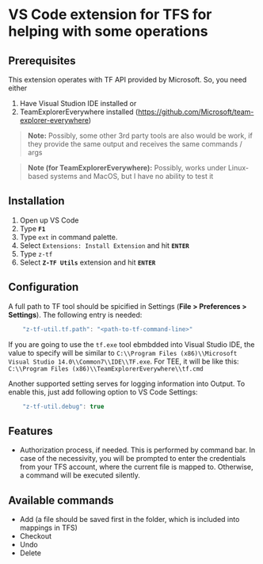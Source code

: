 # VS Code extension for TFS for helping with some operations
## Prerequisites
This extension operates with TF API provided by Microsoft. So, you need either
1. Have Visual Studion IDE installed
or
2. TeamExplorerEverywhere installed (https://github.com/Microsoft/team-explorer-everywhere)
> **Note:** Possibly, some other 3rd party tools are also would be work, if they provide the same output and receives the same commands / args

> **Note (for TeamExplorerEverywhere):** Possibly, works under Linux-based systems and MacOS, but I have no ability to test it

## Installation

1. Open up VS Code
2. Type **`F1`**
3. Type `ext` in command palette.
4. Select `Extensions: Install Extension` and hit **`ENTER`**
5. Type `z-tf`
6. Select **`Z-TF Utils`** extension and hit **`ENTER`**

## Configuration

A full path to TF tool should be spicified in Settings (**File > Preferences > Settings**).
The following entry is needed:

```javascript
    "z-tf-util.tf.path": "<path-to-tf-command-line>"
```

If you are going to use the `tf.exe` tool ebmbdded into Visual Studio IDE, the value to specify will be similar to `C:\\Program Files (x86)\\Microsoft Visual Studio 14.0\\Common7\\IDE\\TF.exe`. For TEE, it will be like this: `C:\\Program Files (x86)\\TeamExplorerEverywhere\\tf.cmd`

Another supported setting serves for logging information into Output. To enable this, just add following option to VS Code Settings:
```javascript
    "z-tf-util.debug": true
```

## Features

* Authorization process, if needed. This is performed by command bar. In case of the necessivity, you will be prompted to enter the credentials from your TFS account, where the current file is mapped to. Otherwise, a command will be executed silently.

## Available commands

* Add (a file should be saved first in the folder, which is included into mappings in TFS)
* Checkout
* Undo
* Delete